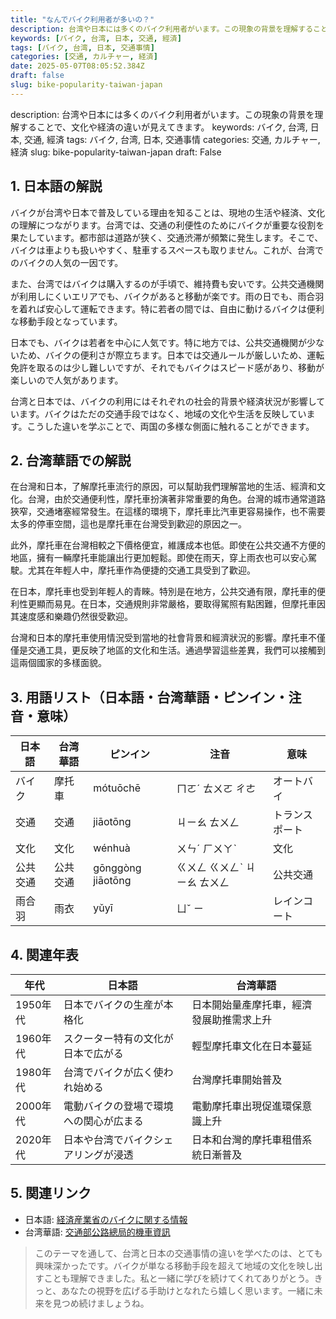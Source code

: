 ```yaml
---
title: "なんでバイク利用者が多いの？"
description: 台湾や日本には多くのバイク利用者がいます。この現象の背景を理解することで、文化や経済の違いが見えてきます。
keywords: [バイク, 台湾, 日本, 交通, 經済]
tags: [バイク, 台湾, 日本, 交通事情]
categories: [交通, カルチャー, 経済]
date: 2025-05-07T08:05:52.384Z
draft: false
slug: bike-popularity-taiwan-japan
---
```


description: 台湾や日本には多くのバイク利用者がいます。この現象の背景を理解することで、文化や経済の違いが見えてきます。
keywords: バイク, 台湾, 日本, 交通, 經済
tags: バイク, 台湾, 日本, 交通事情
categories: 交通, カルチャー, 経済
slug: bike-popularity-taiwan-japan
draft: False

## 1. 日本語の解説
バイクが台湾や日本で普及している理由を知ることは、現地の生活や経済、文化の理解につながります。台湾では、交通の利便性のためにバイクが重要な役割を果たしています。都市部は道路が狭く、交通渋滞が頻繁に発生します。そこで、バイクは車よりも扱いやすく、駐車するスペースも取りません。これが、台湾でのバイクの人気の一因です。

また、台湾ではバイクは購入するのが手頃で、維持費も安いです。公共交通機関が利用しにくいエリアでも、バイクがあると移動が楽です。雨の日でも、雨合羽を着れば安心して運転できます。特に若者の間では、自由に動けるバイクは便利な移動手段となっています。

日本でも、バイクは若者を中心に人気です。特に地方では、公共交通機関が少ないため、バイクの便利さが際立ちます。日本では交通ルールが厳しいため、運転免許を取るのは少し難しいですが、それでもバイクはスピード感があり、移動が楽しいので人気があります。

台湾と日本では、バイクの利用にはそれぞれの社会的背景や経済状況が影響しています。バイクはただの交通手段ではなく、地域の文化や生活を反映しています。こうした違いを学ぶことで、両国の多様な側面に触れることができます。

## 2. 台湾華語での解説  
在台灣和日本，了解摩托車流行的原因，可以幫助我們理解當地的生活、經濟和文化。台灣，由於交通便利性，摩托車扮演著非常重要的角色。台灣的城市通常道路狹窄，交通堵塞經常發生。在這樣的環境下，摩托車比汽車更容易操作，也不需要太多的停車空間，這也是摩托車在台灣受到歡迎的原因之一。

此外，摩托車在台灣相較之下價格便宜，維護成本也低。即使在公共交通不方便的地區，擁有一輛摩托車能讓出行更加輕鬆。即使在雨天，穿上雨衣也可以安心駕駛。尤其在年輕人中，摩托車作為便捷的交通工具受到了歡迎。

在日本，摩托車也受到年輕人的青睞。特別是在地方，公共交通有限，摩托車的便利性更顯而易見。在日本，交通規則非常嚴格，要取得駕照有點困難，但摩托車因其速度感和樂趣仍然很受歡迎。

台灣和日本的摩托車使用情況受到當地的社會背景和經濟狀況的影響。摩托車不僅僅是交通工具，更反映了地區的文化和生活。通過學習這些差異，我們可以接觸到這兩個國家的多樣面貌。

## 3. 用語リスト（日本語・台湾華語・ピンイン・注音・意味）
| 日本語  | 台湾華語 | ピンイン    | 注音    | 意味                          |
| ------- | -------- | ----------- | ------- | ----------------------------- |
| バイク  | 摩托車   | mótuōchē    | ㄇㄛˊ ㄊㄨㄛ ㄔㄜ | オートバイ                |
| 交通    | 交通     | jiāotōng    | ㄐㄧㄠ ㄊㄨㄥ   | トランスポート              |
| 文化    | 文化     | wénhuà      | ㄨㄣˊ ㄏㄨㄚˋ | 文化                        |
| 公共交通| 公共交通 | gōnggòng jiāotōng   | ㄍㄨㄥ ㄍㄨㄥˋ ㄐㄧㄠ ㄊㄨㄥ | 公共交通                   |
| 雨合羽  | 雨衣     | yǔyī        | ㄩˇ ㄧ | レインコート                  |

## 4. 関連年表
| 年代 | 日本語                                    | 台湾華語                                |
| ---- | ----------------------------------------- | --------------------------------------- |
| 1950年代 | 日本でバイクの生産が本格化               | 日本開始量產摩托車，經濟發展助推需求上升 |
| 1960年代 | スクーター特有の文化が日本で広がる        | 輕型摩托車文化在日本蔓延               |
| 1980年代 | 台湾でバイクが広く使われ始める           | 台灣摩托車開始普及                     |
| 2000年代 | 電動バイクの登場で環境への関心が広まる   | 電動摩托車出現促進環保意識上升         |
| 2020年代 | 日本や台湾でバイクシェアリングが浸透     | 日本和台灣的摩托車租借系統日漸普及     |

## 5. 関連リンク  
- 日本語: [経済産業省のバイクに関する情報](https://www.meti.go.jp/policy/mono_info_service/mono/motorcycle/)
- 台湾華語: [交通部公路總局的機車資訊](https://www.thb.gov.tw/)

>このテーマを通して、台湾と日本の交通事情の違いを学べたのは、とても興味深かったです。バイクが単なる移動手段を超えて地域の文化を映し出すことも理解できました。私と一緒に学びを続けてくれてありがとう。きっと、あなたの視野を広げる手助けとなれたら嬉しく思います。一緒に未来を見つめ続けましょうね。